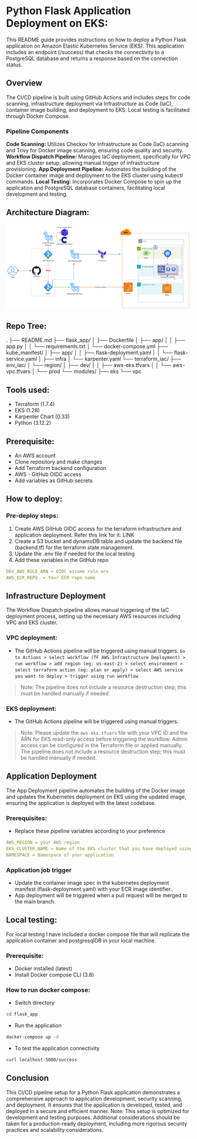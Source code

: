 # Python Flask Application Deployment on EKS:

This README guide provides instructions on how to deploy a Python Flask application on Amazon Elastic Kubernetes Service (EKS). This application includes an endpoint (/success) that checks the connectivity to a PostgreSQL database and returns a response based on the connection status.

## Overview
The CI/CD pipeline is built using GitHub Actions and includes steps for code scanning, infrastructure deployment via Infrastructure as Code (IaC), container image building, and deployment to EKS. Local testing is facilitated through Docker Compose.

### Pipeline Components
**Code Scanning:** Utilizes Checkov for Infrastructure as Code (IaC) scanning and Trivy for Docker image scanning, ensuring code quality and security.
**Workflow Dispatch Pipeline:** Manages IaC deployment, specifically for VPC and EKS cluster setup, allowing manual trigger of infrastructure provisioning.
**App Deployment Pipeline:** Automates the building of the Docker container image and deployment to the EKS cluster using kubectl commands.
**Local Testing:** Incorporates Docker Compose to spin up the application and PostgreSQL database containers, facilitating local development and testing.

## Architecture Diagram:
!["Architecture"](assets/architecture.png?raw=true)

## Repo Tree:

.
├── README.md
├── flask_app/
│   ├── Dockerfile
│   ├── app/
│   │   ├── app.py
│   │   └── requirements.txt
│   └── docker-compose.yml
├── kube_manifest/
│   ├── app/
│   │   ├── flask-deployment.yaml
│   │   └── flask-service.yaml
│   ├── infra
│   └── karpenter.yaml
└── terraform_iac/
    ├── env_iac/
    │   └── region/
    │       ├── dev/
    │       │   ├── aws-eks.tfvars
    │       │   └── aws-vpc.tfvars
    │       └── prod
    └── modules/
        ├── eks
        └── vpc


## Tools used:
- Terraform (1.7.4)
- EKS (1.28)
- Karpenter Chart (0.33)
- Python (3.12.2)

## Prerequisite:
- An AWS account
- Clone repository and make changes
- Add Terraform backend configuration
- AWS - GitHub OIDC access
- Add variables as GitHub secrets

## How to deploy:

### Pre-deploy steps:
1. Create AWS GitHub OIDC access for the terraform infrastructure and application deployment. Refer this link for it: LINK
2. Create a S3 bucket and dynamoDB table and update the backend file (backend.tf) for the terraform state management.
3. Update the .env file if needed for the local testing
4. Add these variables in the GitHub repo
```yaml
DEV_AWS_ROLE_ARN = OIDC assume role arn
AWS_ECR_REPO  = Your ECR repo name
```

## Infrastructure Deployment
The Workflow Dispatch pipeline allows manual triggering of the IaC deployment process, setting up the necessary AWS resources including VPC and EKS cluster.

### VPC deployment:
- The GitHub Actions pipeline will be triggered using manual triggers. 
`Go to Actions > select workflow (TF AWS Infrastructure Deployment) > run workflow > add region (eg: us-east-2) > select environment > select terraform action (eg: plan or apply) > select AWS service you want to deploy > trigger using run workflow`

> Note: The pipeline does not include a resource destruction step; this must be handled manually if needed.

### EKS deployment:
- The GitHub Actions pipeline will be triggered using manual triggers. 

> Note: Please update the `aws-eks.tfvars` file with your VPC ID and the ARN for EKS read-only access before triggering the workflow. Admin access can be configured in the Terraform file or applied manually. The pipeline does not include a resource destruction step; this must be handled manually if needed.

## Application Deployment
The App Deployment pipeline automates the building of the Docker image and updates the Kubernetes deployment on EKS using the updated image, ensuring the application is deployed with the latest codebase.

### Prerequisites:
- Replace these pipeline variables according to your preference
```yaml 
AWS_REGION = your AWS region
EKS_CLUSTER_NAME = Name of the EKS cluster that you have deployed using Terraform
NAMESPACE = Namespace of your application
```

### Application job trigger
- Update the container image spec in the kubernetes deployment manifest (flask-deployment.yaml) with your ECR image identifier..
- App deployment will be triggered when a pull request will be merged to the main branch.

## Local testing:

For local testing I have included a docker compose file that will replicate the application container and postgresqlDB in your local machine.

### Prerequisite:

- Docker installed (latest)
- Install Docker compose CLI (3.8)

### How to run docker compose:

- Switch directory
```bash
cd flask_app
```

- Run the application
```bash
docker-compose up -d
```

- To test the application connectivity
```bash
curl localhost:5000/success
```

## Conclusion
This CI/CD pipeline setup for a Python Flask application demonstrates a comprehensive approach to application development, security scanning, and deployment. It ensures that the application is developed, tested, and deployed in a secure and efficient manner. Note: This setup is optimized for development and testing purposes. Additional considerations should be taken for a production-ready deployment, including more rigorous security practices and scalability considerations.